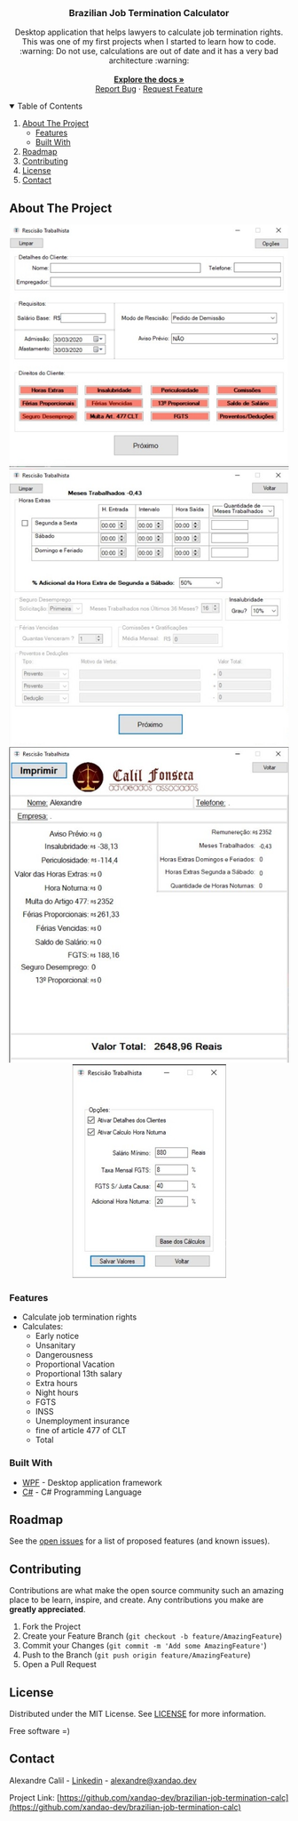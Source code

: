 <br />
<p align="center">
  <h3 align="center">Brazilian Job Termination Calculator</h3>

  <p align="center">
	Desktop application that helps lawyers to calculate job termination rights.
	<br />
	This was one of my first projects when I started to learn how to code.
  <br />
  :warning: Do not use, calculations are out of date and it has a very bad architecture :warning:
  <br />
	<br />
    <a href="https://github.com/xandao-dev/brazilian-job-termination-calc"><strong>Explore the docs »</strong></a>
    <br />
    <a href="https://github.com/xandao-dev/brazilian-job-termination-calc/issue">Report Bug</a>
    ·
    <a href="https://github.com/xandao-dev/brazilian-job-termination-calc/issues">Request Feature</a>
  </p>
</p>


<!-- TABLE OF CONTENTS -->
<details open="open">
  <summary>Table of Contents</summary>
  <ol>
    <li>
      <a href="#about-the-project">About The Project</a>
      <ul>
        <li><a href="#features">Features</a></li>
        <li><a href="#built-with">Built With</a></li>
      </ul>
    </li>
    <li><a href="#roadmap">Roadmap</a></li>
    <li><a href="#contributing">Contributing</a></li>
    <li><a href="#license">License</a></li>
    <li><a href="#contact">Contact</a></li>
  </ol>
</details>

## About The Project

<div align="center">
  <a href="https://github.com/xandao-dev/brazilian-job-termination-calc">
    <img src="./assets/calc-rescisao.jpg" alt="job termination calculator">
    <img src="./assets/calc-rescisao-2.jpg" alt="job termination calculator options">
    <img src="./assets/calc-results.jpg" alt="job termination calculator results">
    <img src="./assets/settings.jpg" alt="job termination calculator settings">
  </a>
</div>

### Features

* Calculate job termination rights
* Calculates:
  * Early notice
  * Unsanitary
  * Dangerousness
  * Proportional Vacation
  * Proportional 13th salary
  * Extra hours
  * Night hours
  * FGTS
  * INSS
  * Unemployment insurance
  * fine of article 477 of CLT
  * Total

### Built With

* [WPF](https://docs.microsoft.com/en-us/dotnet/desktop/wpf/?view=netdesktop-5.0) - Desktop application framework
* [C#](https://docs.microsoft.com/en-us/dotnet/csharp/) - C# Programming Language

## Roadmap

See the [open issues](https://github.com/xandao-dev/brazilian-job-termination-calc/issues) for a list of proposed features (and known issues).

## Contributing

Contributions are what make the open source community such an amazing place to be learn, inspire, and create. Any contributions you make are **greatly appreciated**.

1. Fork the Project
2. Create your Feature Branch (`git checkout -b feature/AmazingFeature`)
3. Commit your Changes (`git commit -m 'Add some AmazingFeature'`)
4. Push to the Branch (`git push origin feature/AmazingFeature`)
5. Open a Pull Request

## License

Distributed under the MIT License. See [LICENSE](./LICENSE.md) for more information.

Free software =)

## Contact

Alexandre Calil - [Linkedin](https://www.linkedin.com/in/xandao-dev/) - [alexandre@xandao.dev](mailto:alexandre@xandao.dev)

Project Link: [https://github.com/xandao-dev/brazilian-job-termination-calc](https://github.com/xandao-dev/brazilian-job-termination-calc)
